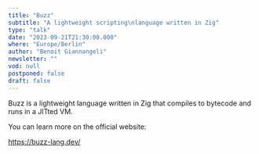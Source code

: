 ```yaml
---
title: "Buzz"
subtitle: "A lightweight scripting\nlanguage written in Zig"
type: "talk"
date: "2023-09-21T21:30:00.000"
where: "Europe/Berlin"
author: "Benoit Giannangeli"
newsletter: ""
vod: null
postponed: false
draft: false
---
```

Buzz is a lightweight language written in Zig that 
compiles to bytecode and runs in a JITted VM.

You can learn more on the official website:

https://buzz-lang.dev/
